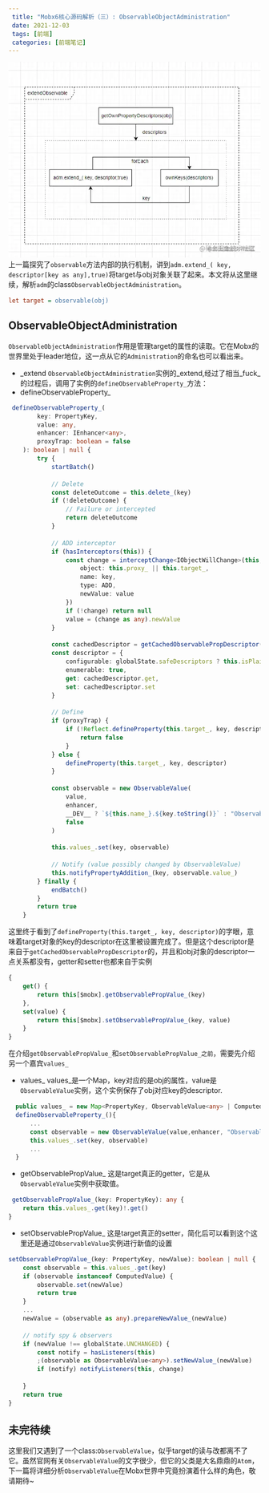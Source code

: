 ```yaml
---
 title: "Mobx6核心源码解析（三）: ObservableObjectAdministration"
 date: 2021-12-03
 tags: [前端]
 categories: [前端笔记]
---
```


![image.png](../imgs/2b9ca4a010e54d8ca142e68c9eb2f26b.png) 上一篇探究了`observable`方法内部的执行机制，讲到`adm.extend_( key, descriptor[key as any],true)`将target与obj对象关联了起来。本文将从这里继续，解析`adm`的class`ObservableObjectAdministration`。

```ini
let target = observable(obj)
```

ObservableObjectAdministration
------------------------------

`ObservableObjectAdministration`作用是管理target的属性的读取。它在Mobx的世界里处于leader地位，这一点从它的`Administration`的命名也可以看出来。

*   \_extend `ObservableObjectAdministration`实例的\_extend,经过了相当_fuck_的过程后，调用了实例的`defineObservableProperty_`方法：
*   defineObservableProperty\_

```ts
 defineObservableProperty_(
        key: PropertyKey,
        value: any,
        enhancer: IEnhancer<any>,
        proxyTrap: boolean = false
    ): boolean | null {
        try {
            startBatch()

            // Delete
            const deleteOutcome = this.delete_(key)
            if (!deleteOutcome) {
                // Failure or intercepted
                return deleteOutcome
            }

            // ADD interceptor
            if (hasInterceptors(this)) {
                const change = interceptChange<IObjectWillChange>(this, {
                    object: this.proxy_ || this.target_,
                    name: key,
                    type: ADD,
                    newValue: value
                })
                if (!change) return null
                value = (change as any).newValue
            }

            const cachedDescriptor = getCachedObservablePropDescriptor(key)
            const descriptor = {
                configurable: globalState.safeDescriptors ? this.isPlainObject_ : true,
                enumerable: true,
                get: cachedDescriptor.get,
                set: cachedDescriptor.set
            }

            // Define
            if (proxyTrap) {
                if (!Reflect.defineProperty(this.target_, key, descriptor)) {
                    return false
                }
            } else {
                defineProperty(this.target_, key, descriptor)
            }

            const observable = new ObservableValue(
                value,
                enhancer,
                __DEV__ ? `${this.name_}.${key.toString()}` : "ObservableObject.key",
                false
            )

            this.values_.set(key, observable)

            // Notify (value possibly changed by ObservableValue)
            this.notifyPropertyAddition_(key, observable.value_)
        } finally {
            endBatch()
        }
        return true
    }
```

这里终于看到了`defineProperty(this.target_, key, descriptor)`的字眼，意味着target对象的key的descriptor在这里被设置完成了。但是这个descriptor是来自于`getCachedObservablePropDescriptor`的，并且和obj对象的descriptor一点关系都没有，getter和setter也都来自于实例

```ts
{
    get() {
        return this[$mobx].getObservablePropValue_(key)
    },
    set(value) {
        return this[$mobx].setObservablePropValue_(key, value)
    }
}
```

在介绍`getObservablePropValue_`和`setObservablePropValue_之前`，需要先介绍另一个嘉宾`values_`

*   values\_ values\_是一个Map，key对应的是obj的属性，value是`ObservableValue`实例，这个实例保存了obj对应key的descriptor.

```ts
  public values_ = new Map<PropertyKey, ObservableValue<any> | ComputedValue<any>>(),
  defineObservableProperty_(){
      ...
      const observable = new ObservableValue(value,enhancer, "ObservableObject.key",false)
      this.values_.set(key, observable)
      ...
  }
```

*   getObservablePropValue\_ 这是target真正的getter，它是从`ObservableValue`实例中获取值。

```ts
 getObservablePropValue_(key: PropertyKey): any {
    return this.values_.get(key)!.get()
}
```

*   setObservablePropValue\_ 这是target真正的setter，简化后可以看到这个这里还是通过`ObservableValue`实例进行新值的设置

```ts
setObservablePropValue_(key: PropertyKey, newValue): boolean | null {
    const observable = this.values_.get(key)
    if (observable instanceof ComputedValue) {
        observable.set(newValue)
        return true
    }
    ...
    newValue = (observable as any).prepareNewValue_(newValue)

    // notify spy & observers
    if (newValue !== globalState.UNCHANGED) {
        const notify = hasListeners(this)
        ;(observable as ObservableValue<any>).setNewValue_(newValue)
        if (notify) notifyListeners(this, change)
        
    }
    return true
}
```

未完待续
----

这里我们又遇到了一个class:`ObservableValue`，似乎target的读与改都离不了它。虽然官网有关`ObservableValue`的文字很少，但它的父类是大名鼎鼎的`Atom`，下一篇将详细分析`ObservableValue`在Mobx世界中究竟扮演着什么样的角色，敬请期待~